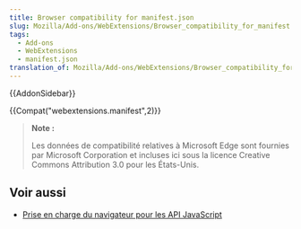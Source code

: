 ```yaml
---
title: Browser compatibility for manifest.json
slug: Mozilla/Add-ons/WebExtensions/Browser_compatibility_for_manifest.json
tags:
  - Add-ons
  - WebExtensions
  - manifest.json
translation_of: Mozilla/Add-ons/WebExtensions/Browser_compatibility_for_manifest.json
---
```

{{AddonSidebar}}

{{Compat("webextensions.manifest",2)}}

> **Note :**
>
> Les données de compatibilité relatives à Microsoft Edge sont fournies par Microsoft Corporation et incluses ici sous la licence Creative Commons Attribution 3.0 pour les États-Unis.

## Voir aussi

- [Prise en charge du navigateur pour les API JavaScript](/fr/Add-ons/WebExtensions/Compatibilité_navigateurs_API_JavaScript)
